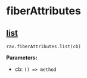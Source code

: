 # fiberAttributes

## [list](https://www.ravelry.com/api#fiberAttributes_list)

`rav.fiberAttributes.list(cb)`

**Parameters:**
- cb: `() => method`


